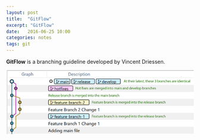 ```yaml
---
layout: post
title:  "GitFlow"
excerpt: "GitFlow"
date:   2016-06-25 10:00
categories: notes
tags: git
---
```



**GitFlow** is a branching guideline developed by Vincent Driessen.

<img src="/img/gitflow.jpg" />
